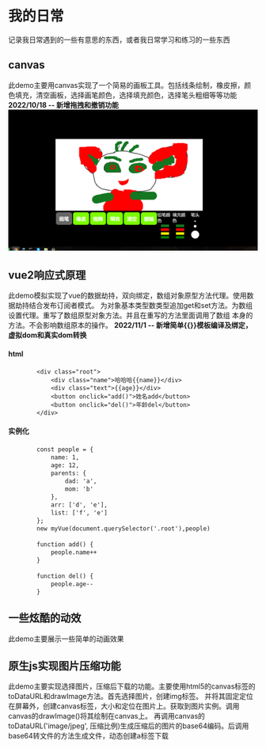 # 我的日常
记录我日常遇到的一些有意思的东西，或者我日常学习和练习的一些东西

## canvas
此demo主要用canvas实现了一个简易的画板工具。包括线条绘制，橡皮擦，颜色填充，清空画板，选择画笔颜色，选择填充颜色，选择笔头粗细等等功能
**2022/10/18 -- 新增拖拽和撤销功能**
![](README_files/1.png)



## vue2响应式原理
此demo模拟实现了vue的数据劫持，双向绑定，数组对象原型方法代理。使用数据劫持结合发布订阅者模式。
为对象基本类型数类型追加get和set方法。为数组设置代理。重写了数组原型对象方法。并且在重写的方法里面调用了数组
本身的方法。不会影响数组原本的操作。
**2022/11/1 -- 新增简单{{}}模板编译及绑定，虚拟dom和真实dom转换**
#### html
```
		<div class="root">
			<div class="name">哈哈哈{{name}}</div>
			<div class="text">{{age}}</div>
			<button onclick="add()">姓名add</button>
			<button onclick="del()">年龄del</button>
		</div>
```

#### 实例化
```		
		const people = {
			name: 1,
			age: 12,
			parents: {
				dad: 'a',
				mom: 'b'
			},
			arr: ['d', 'e'],
			list: ['f', 'e']
		};
		new myVue(document.querySelector('.root'),people)

		function add() {
			people.name++
		}

		function del() {
			people.age--
		}
```

## 一些炫酷的动效
此demo主要展示一些简单的动画效果

## 原生js实现图片压缩功能
此demo主要实现选择图片，压缩后下载的功能。主要使用html5的canvas标签的toDataURL和drawImage方法。首先选择图片，创建img标签。
并将其固定定位在屏幕外，创建canvas标签，大小和定位在图片上。获取到图片实例。调用canvas的drawImage()将其绘制在canvas上。
再调用canvas的toDataURL('image/jpeg', 压缩比例)生成压缩后的图片的base64编码。后调用base64转文件的方法生成文件，动态创建a标签下载


